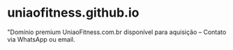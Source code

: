 # uniaofitness.github.io
"Domínio premium UniaoFitness.com.br disponível para aquisição – Contato via WhatsApp ou email.
